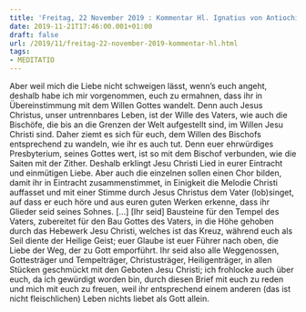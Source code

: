 ```yaml
---
title: 'Freitag, 22 November 2019 : Kommentar Hl. Ignatius von Antiochien'
date: 2019-11-21T17:46:00.001+01:00
draft: false
url: /2019/11/freitag-22-november-2019-kommentar-hl.html
tags: 
- MEDITATIO
---
```


Aber weil mich die Liebe nicht schweigen lässt, wennʼs euch angeht, deshalb habe ich mir vorgenommen, euch zu ermahnen, dass ihr in Übereinstimmung mit dem Willen Gottes wandelt. Denn auch Jesus Christus, unser untrennbares Leben, ist der Wille des Vaters, wie auch die Bischöfe, die bis an die Grenzen der Welt aufgestellt sind, im Willen Jesu Christi sind. Daher ziemt es sich für euch, dem Willen des Bischofs entsprechend zu wandeln, wie ihr es auch tut. Denn euer ehrwürdiges Presbyterium, seines Gottes wert, ist so mit dem Bischof verbunden, wie die Saiten mit der Zither. Deshalb erklingt Jesu Christi Lied in eurer Eintracht und einmütigen Liebe. Aber auch die einzelnen sollen einen Chor bilden, damit ihr in Eintracht zusammenstimmet, in Einigkeit die Melodie Christi auffasset und mit einer Stimme durch Jesus Christus dem Vater (lob)singet, auf dass er euch höre und aus euren guten Werken erkenne, dass ihr Glieder seid seines Sohnes. \[…\] \[Ihr seid\] Bausteine für den Tempel des Vaters, zubereitet für den Bau Gottes des Vaters, in die Höhe gehoben durch das Hebewerk Jesu Christi, welches ist das Kreuz, während euch als Seil diente der Heilige Geist; euer Glaube ist euer Führer nach oben, die Liebe der Weg, der zu Gott emporführt. Ihr seid also alle Weggenossen, Gottesträger und Tempelträger, Christusträger, Heiligenträger, in allen Stücken geschmückt mit den Geboten Jesu Christi; ich frohlocke auch über euch, da ich gewürdigt worden bin, durch diesen Brief mit euch zu reden und mich mit euch zu freuen, weil ihr entsprechend einem anderen (das ist nicht fleischlichen) Leben nichts liebet als Gott allein.